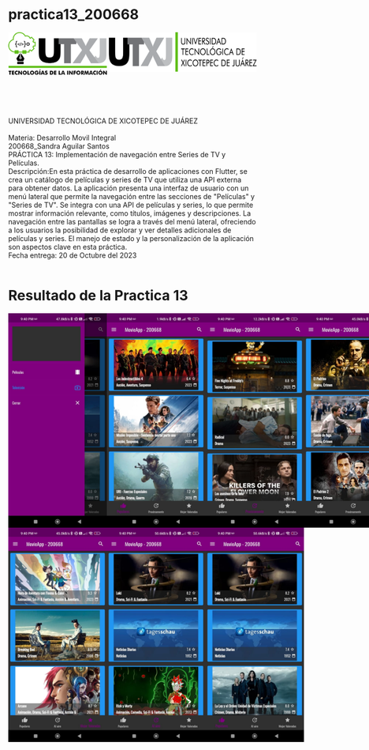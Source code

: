 # practica13_200668

<div style="display: flex; justify-content: space-between;">
    <img align="left" src="logos/LOGO TIC.png?raw=true" alt="Imagen 1" width="200"; />
    <img align="right" src="logos/LOGO UTXJ 2019.png?raw=true" alt="Imagen 2" width="300" height="80" />
</div><br><br><br><br><br>
UNIVERSIDAD TECNOLÓGICA DE XICOTEPEC DE JUÁREZ <br><br>
Materia: Desarrollo Movil Integral <br>
200668_Sandra Aguilar Santos<br>
PRÁCTICA 13: Implementación de navegación entre Series de TV y Películas. <br>
Descripción:En esta práctica de desarrollo de aplicaciones con Flutter, se crea un catálogo de películas y series de TV que utiliza una API externa para obtener datos. La aplicación presenta una interfaz de usuario con un menú lateral que permite la navegación entre las secciones de "Películas" y "Series de TV". Se integra con una API de películas y series, lo que permite mostrar información relevante, como títulos, imágenes y descripciones. La navegación entre las pantallas se logra a través del menú lateral, ofreciendo a los usuarios la posibilidad de explorar y ver detalles adicionales de películas y series. El manejo de estado y la personalización de la aplicación son aspectos clave en esta práctica. <br>
Fecha entrega: 20 de Octubre del 2023 <br> <br>

# Resultado de la Practica 13

<div style="display: flex; justify-content:">
 <img align="left" src="images/7.jpg?raw=true" alt="Imagen 1" width="200";/>
<img align="left" src="images/1.jpg?raw=true" alt="Imagen 2"  width="200" />
<img align="left" src="images/2.jpg?raw=true" alt="Imagen 2"  width="200" />
<img align="left" src="images/3.jpg?raw=true" alt="Imagen 2"  width="200" />
</div>

<div style="display: flex; justify-content:">
<img align="left" src="images/4.jpg?raw=true" alt="Imagen 2"  width="200" />
<img align="left" src="images/5.jpg?raw=true" alt="Imagen 2"  width="200" />
<img align="left" src="images/6.jpg?raw=true" alt="Imagen 2"  width="200" />

</div>
